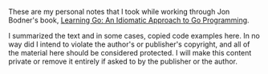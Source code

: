 These are my personal notes that I took while working through Jon Bodner's book, [Learning Go: An Idiomatic Approach to Go Programming](https://www.oreilly.com/library/view/learning-go/9781492077206/). 

I summarized the text and in some cases, copied code examples here. In no way did I intend to violate the author's or publisher's copyright, and all of the material here should be considered protected. I will make this content private or remove it entirely if asked to by the publisher or the author. 
